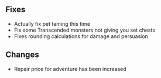 ## Fixes
- Actually fix pet taming this time
- Fix some Transcended monsters not giving you set chests
- Fixes rounding calculations for damage and persuasion
## Changes
- Repair price for adventure has been increased
